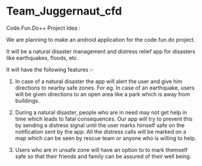 # Team_Juggernaut_cfd

Code.Fun.Do++ Project Idea :

We are planning to make an android application for the code.fun.do project.

It will be a natural disaster management and distress relief app for disasters like earthquakes, floods, etc. 

It will have the following features :- 
  
  1. In case of a natural disaster the app will alert the user and give him directions to nearby safe zones. For eg. In case of      an earthquake, users will be given directions to an open area like a park which is away from buildings.

  2. During a natural disaster, people who are in need may not get help in time which leads to fatal consequences. Our app will      try to prevent this by sending a distress signal until the user marks himself safe on the notification sent by the app.        All the distress calls will be marked on a map which can be seen by rescue team or anyone who is willing to help.

  3. Users who are in unsafe zone will have an option to to mark themself safe so that their friends and family can be assured      of their well being.
